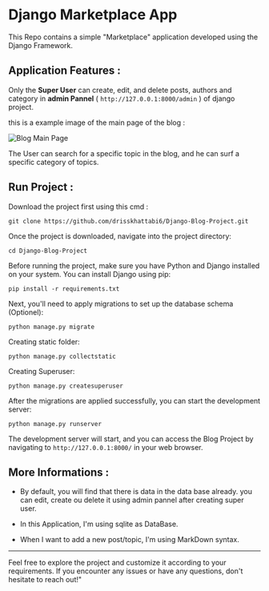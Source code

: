 # Django Marketplace App

This Repo contains a simple "Marketplace" application developed using the Django Framework.

## Application Features :


Only the **Super User** can create, edit, and delete posts, authors and category in **admin Pannel** ( `http://127.0.0.1:8000/admin` ) of django project.

this is a example image of the main page of the blog : 

![Blog Main Page](blog-img.png)

The User can search for a specific topic in the blog, and he can surf a specific category of topics.


## Run Project : 

Download the project first using this cmd :

```
git clone https://github.com/drisskhattabi6/Django-Blog-Project.git
```

Once the project is downloaded, navigate into the project directory:

```
cd Django-Blog-Project
```

Before running the project, make sure you have Python and Django installed on your system. You can install Django using pip:

```
pip install -r requirements.txt
```

Next, you'll need to apply migrations to set up the database schema (Optionel):

```
python manage.py migrate
```

Creating static folder:

```
python manage.py collectstatic
```

Creating Superuser:

```
python manage.py createsuperuser
```

After the migrations are applied successfully, you can start the development server:

```
python manage.py runserver
```

The development server will start, and you can access the Blog Project by navigating to `http://127.0.0.1:8000/` in your web browser.

## More Informations :

- By default, you will find that there is data in the data base already. you can edit, create ou delete it using admin pannel after creating super user.

- In this Application, I'm using sqlite as DataBase.

- When I want to add a new post/topic, I'm using MarkDown syntax.
  
------

Feel free to explore the project and customize it according to your requirements. If you encounter any issues or have any questions, don't hesitate to reach out!"
